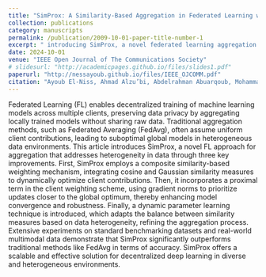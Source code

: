 ```yaml
---
title: "SimProx: A Similarity-Based Aggregation in Federated Learning with Client Weight Optimization"
collection: publications
category: manuscripts
permalink: /publication/2009-10-01-paper-title-number-1
excerpt: " introducing SimProx, a novel federated learning aggregation approach that addresses data heterogeneity and outperforms traditional methods."
date: 2024-10-01
venue: "IEEE Open Journal of The Communications Society"
# slidesurl: "http://academicpages.github.io/files/slides1.pdf"
paperurl: "http://nessayoub.github.io/files/IEEE_OJCOMM.pdf"
citation: "Ayoub El-Niss, Ahmad Alzu’bi, Abdelrahman Abuarqoub, Mohammad Hammoudeh, Ammar Muthanna (2024). SimProx: A Similarity-Based Aggregation in Federated Learning with Client Weight Optimization; <i>IEEE Open Journal of The Communications Society</i>."
---
```


Federated Learning (FL) enables decentralized training of machine learning models across multiple clients, preserving data privacy by aggregating locally trained models without sharing raw data. Traditional aggregation methods, such as Federated Averaging (FedAvg), often assume uniform client contributions, leading to suboptimal global models in heterogeneous data environments. This article introduces SimProx, a novel FL approach for aggregation that addresses heterogeneity in data through three key improvements. First, SimProx employs a composite similarity-based weighting mechanism, integrating cosine and Gaussian similarity measures to dynamically optimize client contributions. Then, it incorporates a proximal term in the client weighting scheme, using gradient norms to prioritize updates closer to the global optimum, thereby enhancing model convergence and robustness. Finally, a dynamic parameter learning technique is introduced, which adapts the balance between similarity measures based on data heterogeneity, refining the aggregation process. Extensive experiments on standard benchmarking datasets and real-world multimodal data demonstrate that SimProx significantly outperforms traditional methods like FedAvg in terms of accuracy. SimProx offers a scalable and effective solution for decentralized deep learning in diverse and heterogeneous environments.
